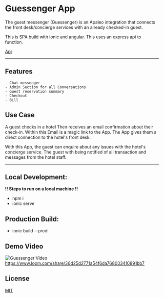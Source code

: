 # Guessenger App

The guest messenger (Guessenger) is an Apaleo integration that connects the front desk/concierge services with an
already checked-in guest.

This is SPA build with ionic and angular. This uses an express api to function.

[Api](https://github.com/jallowmamadou/devrupt-hospitality-concierge-services-api)

---

## Features

    - Chat messenger
    - Admin Section for all Conversations
    - Guest reservation summary
    - Checkout
    - Bill

## Use Case

A guest checks in a hotel Then receives an email confirmation about their check-in. Within this Email is a magic link to
the App. The App gives them a direct connection to the hotel's front desk.

With this App, the guest can enquire about any issues with the hotel's concierge service. The guest with being notified
of all transaction and messages from the hotel staff.

---

## Local Development:

**!! Steps to run on a local machine !!**

- npm i
- ionic serve

## Production Build:

- ionic build --prod

## Demo Video

![Guessenger Video](https://eu.ui-avatars.com/api/?name=Guest+Messenger&background=0D8ABC&color=fff) https://www.loom.com/share/36d25d2771a54f6da768003410891bb7

## License

[MIT](https://choosealicense.com/licenses/mit/)
